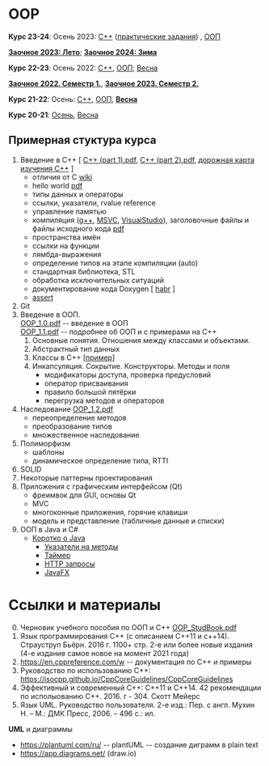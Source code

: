 # OOP
**Курс 23-24**: Осень 2023:  [C++](plans/2023_cpp.md) ([практические задания](https://github.com/VetrovSV/OOP/blob/master/plans/tasks_cpp.md)) , [ООП](plans/2023_fall_oop.md)

[**Заочное 2023: Лето**](https://github.com/VetrovSV/OOP/blob/master/plans/2023-spring.md); [**Заочное 2024: Зима**](https://github.com/VetrovSV/OOP/blob/master/plans/dist2024-fall.md)

**Курс 22-23**: Осень 2022:  [C++](https://github.com/VetrovSV/OOP/blob/master/2022/plan_cpp.md), [ООП](https://github.com/VetrovSV/OOP/blob/master/2022/plan_oop.md); [Весна](https://github.com/VetrovSV/OOP/blob/master/2022/plan_oop2.md)


[**Заочное 2022. Семестр 1.**](plans/2022-spring_distance.md), [**Заочное 2023. Семестр 2.**](plans/2023-fall_distance.md)


**Курс 21-22**:
Осень:  [C++](https://github.com/VetrovSV/OOP/blob/master/2021-fall/plan_cpp.md),  [ООП](https://github.com/VetrovSV/OOP/blob/master/2021-fall/plan_oop.md), [**Весна**](2021-fall/plan_2.md)


**Курс 20-21**: [Осень](https://github.com/VetrovSV/OOP/blob/master/2020-fall/tasks.md), [Весна](https://github.com/VetrovSV/OOP/blob/master/2021-spring/tasks.md)



## Примерная стуктура курса
1. Введение в С++ [ [C++ (part 1).pdf](https://raw.githubusercontent.com/VetrovSV/OOP/master/C%2B%2B%20(part%201).pdf),
[C++ (part 2).pdf](https://raw.githubusercontent.com/VetrovSV/OOP/master/C%2B%2B%20(part%202).pdf), [дорожная карта изучения C++](https://salmer.github.io/CppDeveloperRoadmap/Russian/) ]
   * отличия от C [wiki](https://ru.wikibooks.org/wiki/%D0%A1%D0%B8%2B%2B/%D0%9E%D1%81%D0%BD%D0%BE%D0%B2%D0%BD%D1%8B%D0%B5_%D0%BE%D1%82%D0%BB%D0%B8%D1%87%D0%B8%D1%8F_%D0%A1%D0%B8%2B%2B_%D0%BE%D1%82_%D0%A1%D0%B8)
   * hello world [pdf](https://raw.githubusercontent.com/VetrovSV/OOP/master/C%2B%2B%20(part%201).pdf#Navigation15)
   * типы данных и операторы
   * ссылки, указатели, rvalue reference
   * управление памятью
   * компиляция ([g++](https://raw.githubusercontent.com/VetrovSV/OOP/master/C%2B%2B%20(part%201).pdf#Navigation92), [MSVC](https://docs.microsoft.com/ru-ru/cpp/build/walkthrough-compiling-a-native-cpp-program-on-the-command-line?view=msvc-170), [VisualStudio](https://docs.microsoft.com/ru-ru/cpp/build/vscpp-step-1-create?view=msvc-170)), заголовочные файлы и файлы исходного кода [pdf](https://raw.githubusercontent.com/VetrovSV/OOP/master/C%2B%2B%20(part%201).pdf#Navigation78)
   * пространства имён
   * ссылки на функции
   * лямбда-выражения
   * определение типов на этапе компиляции (auto)
   * стандартная библиотека, STL
   * обработка исключительных ситуаций
   * документирование кода Doxygen [ [habr](https://habr.com/ru/post/252101/) ]
   * [assert](https://github.com/VetrovSV/OOP/blob/master/2021-fall/plan_cpp.md#%D0%B7%D0%B0%D0%BD%D1%8F%D1%82%D0%B8%D0%B5-2-assert-%D0%BA%D0%BE%D0%BC%D0%BF%D0%B8%D0%BB%D1%8F%D1%86%D0%B8%D1%8F-%D0%B2-%D0%BA%D0%BE%D0%BC%D0%B0%D0%BD%D0%B4%D0%BD%D0%BE%D0%B9-%D1%81%D1%82%D1%80%D0%BE%D0%BA%D0%B5)
1. Git
2. Введение в ООП. \
[OOP_1.0.pdf](https://raw.githubusercontent.com/VetrovSV/OOP/master/OOP_1.0.pdf) -- введение в ООП \
[OOP_1.1.pdf](https://raw.githubusercontent.com/VetrovSV/OOP/master/OOP_1.1.pdf) -- подробнее об ООП и с примерами на C++
    1. Основные понятия. Отношения между классами и объектами.
    1. Абстрактный тип данных
    1. Классы в C++ [[пример](https://github.com/VetrovSV/OOP/tree/master/examples/simple_class)]
    1. Инкапсуляция. Сокрытие. Конструкторы. Методы и поля
        * модификаторы доступа, проверка предусловий
        * оператор присваивания
        * правило большой пятёрки
        * перегрузка методов и операторов
3. Наследование [OOP_1.2.pdf]([OOP_1.2.pdf](https://raw.githubusercontent.com/VetrovSV/OOP/master/OOP_1.2.pdf))
   * переопределение методов
   * преобразование типов
   * множественное наследование
4. Полиморфизм
   * шаблоны
   * динамическое определение типа, RTTI
5. SOLID
6. Некоторые паттерны проектирования
7. Приложения с графическим интерфейсом (Qt)
   * фреимвок для GUI, основы Qt
   * MVC
   * многоконные приложения, горячие клавиши
   * модель и представление (табличные данные и списки)
9. ООП в Java и C#
   * [Коротко о Java](https://github.com/VetrovSV/OOP/tree/master/examples/java)
     * [Указатели на методы](https://github.com/VetrovSV/OOP/blob/master/examples/java/function-reference.md)
     * [Таймер](https://github.com/VetrovSV/OOP/blob/master/examples/java/timer.md)
     * [HTTP запросы](https://github.com/VetrovSV/OOP/blob/master/examples/java/HTTP_request.md)
     * [JavaFX](https://github.com/VetrovSV/OOP/tree/master/examples/java/JavaFX)

# Ссылки и материалы
0. Черновик учебного пособия по ООП и C++ [OOP_StudBook.pdf](https://raw.githubusercontent.com/VetrovSV/OOP/master/OOP_StudBook.pdf)
1. Язык программирования C++ (с описанием C++11 и c++14). Страуструп Бьёрн. 2016 г. 1100+ стр. 2-е или более новые издания (4-е издание самое новое на момент 2021 года)
2. https://en.cppreference.com/w -- документация по C++ и примеры
3. Руководство по использованию С++: https://isocpp.github.io/CppCoreGuidelines/CppCoreGuidelines
3. Эффективный и современный С++: C++11 и С++14. 42 рекомендации по исполыованию С++. 2016. г - 304. Скотт Мейерс
4. Язык UML. Руководство пользователя. 2-е изд.: Пер. с англ. Мухин Н. – М.: ДМК Пресс, 2006. – 496 с.: ил.

**UML** и диаграммы
- https://plantuml.com/ru/ -- plantUML -- создание диграмм в plain text
- https://app.diagrams.net/ (draw.io)
